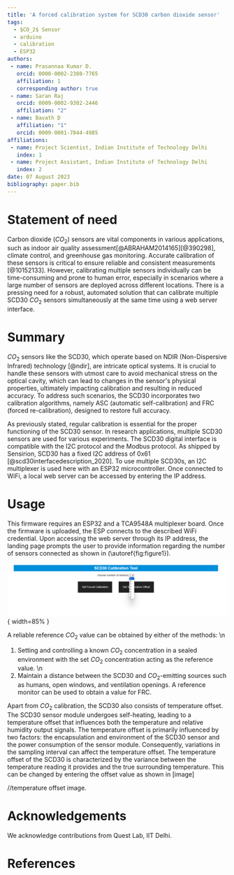 ```yaml
---
title: 'A forced calibration system for SCD30 carbon dioxide sensor'
tags:
  - $CO_2$ Sensor
  - arduino
  - calibration
  - ESP32
authors:
 - name: Prasannaa Kumar D.
   orcid: 0000-0002-2308-7765
   affiliation: 1
   corresponding author: true
 - name: Saran Raj
   orcid: 0009-0002-9302-2446
   affiliation: "2"
 - name: Bavath D
   affiliation: "1"
   orcid: 0009-0001-7844-4985
affiliations:
 - name: Project Scientist, Indian Institute of Technology Delhi
   index: 1
 - name: Project Assistant, Indian Institute of Technology Delhi
   index: 2
date: 07 August 2023
bibliography: paper.bib
---
```


# Statement of need

Carbon dioxide ($CO_2$) sensors are vital components in various applications, such as indoor air quality assessment[@ABRAHAM2014165][@390298], climate control, and greenhouse gas monitoring. 
Accurate calibration of these sensors is critical to ensure reliable and consistent measurements [@10152133]. 
However, calibrating multiple sensors individually can be time-consuming and prone to human error, especially in scenarios where a large number of sensors are deployed across different locations. 
There is a pressing need for a robust, automated solution that can calibrate multiple SCD30 $CO_2$ sensors simultaneously at the same time using a web server interface. 


# Summary

$CO_2$ sensors like the SCD30, which operate based on NDIR (Non-Dispersive Infrared) technology [@ndir], are intricate optical systems. 
It is crucial to handle these sensors with utmost care to avoid mechanical stress on the optical cavity, which can lead to changes in the sensor's physical properties, ultimately impacting calibration and resulting in reduced accuracy. To address such scenarios, the SCD30 incorporates two calibration algorithms, namely ASC (automatic self-calibration) and FRC (forced re-calibration), designed to restore full accuracy. 

As previously stated, regular calibration is essential for the proper functioning of the SCD30 sensor. In research applications, multiple SCD30 sensors are used for various experiments. The SCD30 digital interface is compatible with the I2C protocol and the Modbus protocol. As shipped by Sensirion, SCD30 has a fixed I2C address of 0x61 [@scd30interfacedescription_2020]. To use multiple SCD30s, an I2C multiplexer is used here with an ESP32 microcontroller. Once connected to WiFi, a local web server can be accessed by entering the IP address. 

# Usage

This firmware requires an ESP32 and a TCA9548A multiplexer board. Once the firmware is uploaded, the ESP connects to the described WiFi credential. Upon accessing the web server through its IP address, the landing page prompts the user to provide information regarding the number of sensors connected as shown in (\autoref{fig:figure1}).  

![First page of web server.\label{fig:figure1}](figure1.png){ width=85% }

A reliable reference $CO_2$ value can be obtained by either of the methods: \n
1. Setting and controlling a known $CO_2$ concentration in a sealed environment with the set $CO_2$
concentration acting as the reference value. \n
2. Maintain a distance between the SCD30 and $CO_2$-emitting sources such as humans, open windows, and ventilation openings. A reference monitor can be used to obtain a value for FRC. 

Apart from $CO_2$ calibration, the SCD30 also consists of temperature offset. The SCD30 sensor module undergoes self-heating, leading to a temperature offset that influences both the temperature and relative humidity output signals. The temperature offset is primarily influenced by two factors: the encapsulation and environment of the SCD30 sensor and the power consumption of the sensor module. Consequently, variations in the sampling interval can affect the temperature offset. The temperature offset of the SCD30 is characterized by the variance between the temperature reading it provides and the true surrounding temperature. This can be changed by entering the offset value as shown in [image]

//temperature offset image. 


# Acknowledgements

We acknowledge contributions from Quest Lab, IIT Delhi. 

# References
